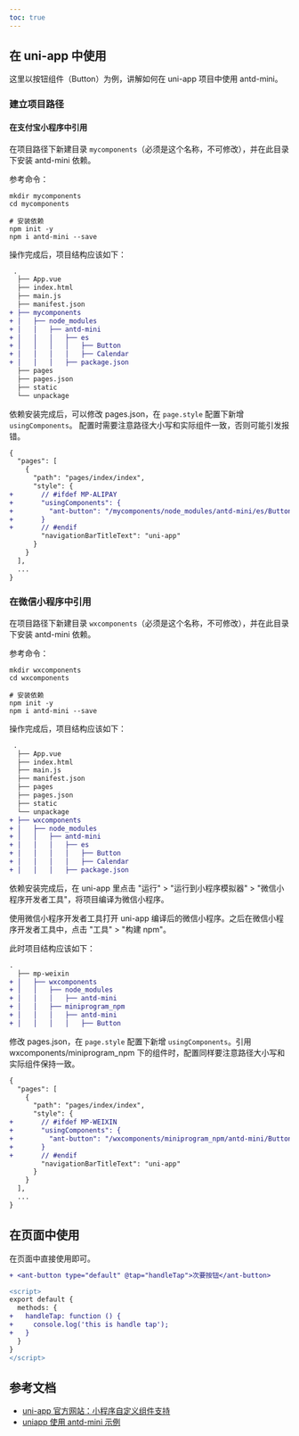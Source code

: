 ```yaml
---
toc: true
---
```


## 在 uni-app 中使用

这里以按钮组件（Button）为例，讲解如何在 uni-app 项目中使用 antd-mini。

### 建立项目路径

#### 在支付宝小程序中引用

在项目路径下新建目录 `mycomponents`（必须是这个名称，不可修改），并在此目录下安装 antd-mini 依赖。

参考命令：

```shell
mkdir mycomponents
cd mycomponents

# 安装依赖
npm init -y
npm i antd-mini --save
```

操作完成后，项目结构应该如下：

```diff
 .
  ├── App.vue
  ├── index.html
  ├── main.js
  ├── manifest.json
+ ├── mycomponents
+ │   ├── node_modules
+ │   │   ├── antd-mini
+ │   │   │   ├── es
+ │   │   │   │   ├── Button
+ │   │   │   │   ├── Calendar
+ │   │   │   ├── package.json
  ├── pages
  ├── pages.json
  ├── static
  └── unpackage
```

依赖安装完成后，可以修改 pages.json，在 `page.style` 配置下新增 `usingComponents`。
配置时需要注意路径大小写和实际组件一致，否则可能引发报错。

```diff
{
  "pages": [
    {
      "path": "pages/index/index",
      "style": {
+       // #ifdef MP-ALIPAY
+       "usingComponents": {
+         "ant-button": "/mycomponents/node_modules/antd-mini/es/Button/index"
+       }
+       // #endif
        "navigationBarTitleText": "uni-app"
      }
    }
  ],
  ...
}
```

### 在微信小程序中引用

在项目路径下新建目录 `wxcomponents`（必须是这个名称，不可修改），并在此目录下安装 antd-mini 依赖。

参考命令：

```shell
mkdir wxcomponents
cd wxcomponents

# 安装依赖
npm init -y
npm i antd-mini --save
```

操作完成后，项目结构应该如下：

```diff
 .
  ├── App.vue
  ├── index.html
  ├── main.js
  ├── manifest.json
  ├── pages
  ├── pages.json
  ├── static
  └── unpackage
+ ├── wxcomponents
+ │   ├── node_modules
+ │   │   ├── antd-mini
+ │   │   │   ├── es
+ │   │   │   │   ├── Button
+ │   │   │   │   ├── Calendar
+ │   │   │   ├── package.json
```

依赖安装完成后，在 uni-app 里点击 "运行" > "运行到小程序模拟器" > "微信小程序开发者工具"，将项目编译为微信小程序。

使用微信小程序开发者工具打开 uni-app 编译后的微信小程序。之后在微信小程序开发者工具中，点击 "工具" > "构建 npm"。

此时项目结构应该如下：

```diff
.
  ├── mp-weixin
+ │   ├── wxcomponents
+ │   │   ├── node_modules
+ │   │   │   ├── antd-mini
+ │   │   ├── miniprogram_npm
+ │   │   │   ├── antd-mini
+ │   │   │   │   ├── Button
```

修改 pages.json，在 `page.style` 配置下新增 `usingComponents`。引用 wxcomponents/miniprogram_npm 下的组件时，配置同样要注意路径大小写和实际组件保持一致。

```diff
{
  "pages": [
    {
      "path": "pages/index/index",
      "style": {
+       // #ifdef MP-WEIXIN
+       "usingComponents": {
+         "ant-button": "/wxcomponents/miniprogram_npm/antd-mini/Button/index"
+       }
+       // #endif
        "navigationBarTitleText": "uni-app"
      }
    }
  ],
  ...
}
```

## 在页面中使用

在页面中直接使用即可。

```diff
+ <ant-button type="default" @tap="handleTap">次要按钮</ant-button>
```

```diff
<script>
export default {
  methods: {
+   handleTap: function () {
+     console.log('this is handle tap');
+   }
  }
}
</script>
```

## 参考文档

- [uni-app 官方网站：小程序自定义组件支持](https://zh.uniapp.dcloud.io/tutorial/miniprogram-subject.html)
- [uniapp 使用 antd-mini 示例](https://github.com/DiamondYuan/antd-mini-uniapp)
